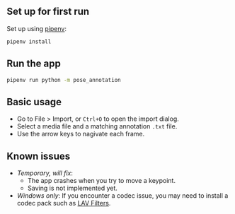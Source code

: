 ## Set up for first run

Set up using [pipenv](https://pipenv.pypa.io/):

```bash
pipenv install
```

## Run the app

```bash
pipenv run python -m pose_annotation
```

## Basic usage

- Go to File > Import, or `Ctrl+O` to open the import dialog.
- Select a media file and a matching annotation `.txt` file.
- Use the arrow keys to nagivate each frame.

## Known issues

- *Temporary, will fix*:
  - The app crashes when you try to move a keypoint.
  - Saving is not implemented yet.
- *Windows only*: If you encounter a codec issue, you may need to install a codec pack such as [LAV Filters](https://github.com/Nevcairiel/LAVFilters/releases).